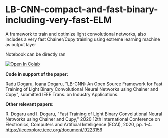# LB-CNN-compact-and-fast-binary-including-very-fast-ELM
A framework to train and optimize light convolutional networks, also includes a very fast Chainer/Cupy training using extreme learning machine as output layer

Notebook can be directly ran 

<a href="https://colab.research.google.com/github.com/radu-dogaru/LB-CNN-compact-and-fast-binary-including-very-fast-ELM/blob/main/LB_CNN_optimizer_trainer.ipynb">
  <img src="https://colab.research.google.com/assets/colab-badge.svg" alt="Open In Colab"/>
</a>
  

**Code in support of the paper:**

Radu Dogaru, Ioana Dogaru, "LB-CNN: An Open Source Framework for Fast Training of Light Binary Convolutional Neural Networks using Chainer and Cupy",
submitted IEEE Trans. on Industry Applications. 

**Other relevant papers:** 

R. Dogaru and I. Dogaru, "Fast Training of Light Binary Convolutional Neural Networks using Chainer and Cupy," 2020 12th International Conference on Electronics, Computers and Artificial Intelligence (ECAI), 2020, pp. 1-4. https://ieeexplore.ieee.org/document/9223156 


